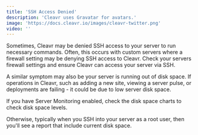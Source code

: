 ```yaml
---
title: 'SSH Access Denied'
description: 'Cleavr uses Gravatar for avatars.'
image: 'https://docs.cleavr.io/images/cleavr-twitter.png'
video: ''
---
```


Sometimes, Cleavr may be denied SSH access to your server to run necessary commands. Often, this occurs with custom 
servers where a firewall setting may be denying SSH access to Cleavr. Check your servers firewall settings and ensure 
Cleavr can access your server via SSH. 

A similar symptom may also be your server is running out of disk space. If operations in Cleavr, such as adding a new site, 
viewing a server pulse, or deployments are failing - it could be due to low server disk space. 

If you have Server Monitoring enabled, check the disk space charts to check disk space levels. 

Otherwise, typically when you SSH into your server as a root user, then you'll see a report that include current disk space. 
